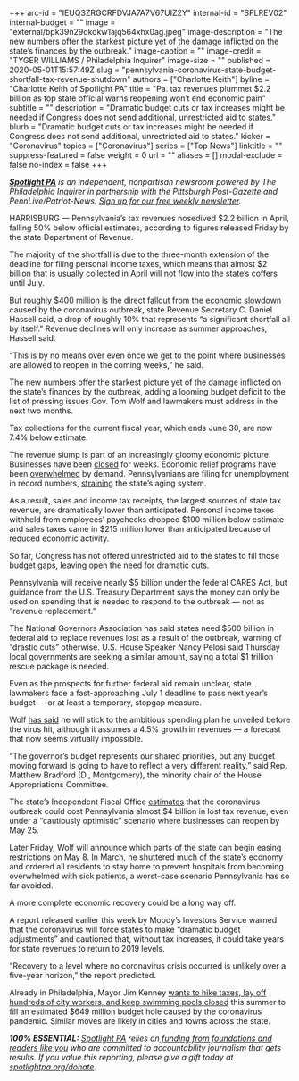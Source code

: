 +++
arc-id = "IEUQ3ZRGCRFDVJA7A7V67UIZ2Y"
internal-id = "SPLREV02"
internal-budget = ""
image = "external/bpk39n29dkdkw1ajq564xhx0ag.jpeg"
image-description = "The new numbers offer the starkest picture yet of the damage inflicted on the state’s finances by the outbreak."
image-caption = ""
image-credit = "TYGER WILLIAMS / Philadelphia Inquirer"
image-size = ""
published = 2020-05-01T15:57:49Z
slug = "pennsylvania-coronavirus-state-budget-shortfall-tax-revenue-shutdown"
authors = ["Charlotte Keith"]
byline = "Charlotte Keith of Spotlight PA"
title = "Pa. tax revenues plummet $2.2 billion as top state official warns reopening won’t end economic pain"
subtitle = ""
description = "Dramatic budget cuts or tax increases might be needed if Congress does not send additional, unrestricted aid to states."
blurb = "Dramatic budget cuts or tax increases might be needed if Congress does not send additional, unrestricted aid to states."
kicker = "Coronavirus"
topics = ["Coronavirus"]
series = ["Top News"]
linktitle = ""
suppress-featured = false
weight = 0
url = ""
aliases = []
modal-exclude = false
no-index = false
+++

<a href="https://www.spotlightpa.org/"><i><b>Spotlight PA</b></i></a><i> is an independent, nonpartisan newsroom powered by The Philadelphia Inquirer in partnership with the Pittsburgh Post-Gazette and PennLive/Patriot-News. </i><a href="https://www.spotlightpa.org/newsletters"><i>Sign up for our free weekly newsletter</i></a><i>.</i>

HARRISBURG — Pennsylvania’s tax revenues nosedived $2.2 billion in April, falling 50% below official estimates, according to figures released Friday by the state Department of Revenue.

The majority of the shortfall is due to the three-month extension of the deadline for filing personal income taxes, which means that almost $2 billion that is usually collected in April will not flow into the state’s coffers until July.

But roughly $400 million is the direct fallout from the economic slowdown caused by the coronavirus outbreak, state Revenue Secretary C. Daniel Hassell said, a drop of roughly 10% that represents “a significant shortfall all by itself." Revenue declines will only increase as summer approaches, Hassell said.

“This is by no means over even once we get to the point where businesses are allowed to reopen in the coming weeks,” he said.

The new numbers offer the starkest picture yet of the damage inflicted on the state’s finances by the outbreak, adding a looming budget deficit to the list of pressing issues Gov. Tom Wolf and lawmakers must address in the next two months.

Tax collections for the current fiscal year, which ends June 30, are now 7.4% below estimate.

<script src="https://www.spotlightpa.org/embed.js" async></script><div data-spl-embed-version="1" data-spl-src="https://www.spotlightpa.org/embeds/donate/"></div>

The revenue slump is part of an increasingly gloomy economic picture. Businesses have been <a href="https://www.inquirer.com/health/coronavirus/spl/pennsylvania-shutdown-lifesustaining-businesses-tom-wolf-shut-down-20200319.html" target="_blank">closed</a> for weeks. Economic relief programs have been <a href="https://www.inquirer.com/business/small-business/philadelphia-small-businesses-coronavirus-ppp-loans-20200427.html" target="_blank">overwhelmed</a> by demand. Pennsylvanians are filing for unemployment in record numbers, <a href="https://www.inquirer.com/economy/unemployment-pennsylvania-coronavirus-jobsless-claims-20200430.html?__vfz=medium%253Dsharebar" target="_blank">straining</a> the state’s aging system.

As a result, sales and income tax receipts, the largest sources of state tax revenue, are dramatically lower than anticipated. Personal income taxes withheld from employees’ paychecks dropped $100 million below estimate and sales taxes came in $215 million lower than anticipated because of reduced economic activity.

So far, Congress has not offered unrestricted aid to the states to fill those budget gaps, leaving open the need for dramatic cuts.

Pennsylvania will receive nearly $5 billion under the federal CARES Act, but guidance from the U.S. Treasury Department says the money can only be used on spending that is needed to respond to the outbreak — not as “revenue replacement.”

The National Governors Association has said states need $500 billion in federal aid to replace revenues lost as a result of the outbreak, warning of “drastic cuts” otherwise. U.S. House Speaker Nancy Pelosi said Thursday local governments are seeking a similar amount, saying a total $1 trillion rescue package is needed.

Even as the prospects for further federal aid remain unclear, state lawmakers face a fast-approaching July 1 deadline to pass next year’s budget — or at least a temporary, stopgap measure.

Wolf <a href="https://www.spotlightpa.org/news/2020/04/budget-shortfall-federal-stimulus-state-aid-pennsylvania-coronavirus/" target=_blank>has said</a> he will stick to the ambitious spending plan he unveiled before the virus hit, although it assumes a 4.5% growth in revenues — a forecast that now seems virtually impossible.

“The governor’s budget represents our shared priorities, but any budget moving forward is going to have to reflect a very different reality,” said Rep. Matthew Bradford (D., Montgomery), the minority chair of the House Appropriations Committee.

<script src="https://www.spotlightpa.org/embed.js" async></script><div data-spl-embed-version="1" data-spl-src="https://www.spotlightpa.org/embeds/newsletter/"></div>

The state’s Independent Fiscal Office <a href="https://www.spotlightpa.org/news/2020/04/pennsylvania-coronavirus-state-budget-shortfall-4-billion/" target=_blank>estimates</a> that the coronavirus outbreak could cost Pennsylvania almost $4 billion in lost tax revenue, even under a “cautiously optimistic” scenario where businesses can reopen by May 25.

Later Friday, Wolf will announce which parts of the state can begin easing restrictions on May 8. In March, he shuttered much of the state’s economy and ordered all residents to stay home to prevent hospitals from becoming overwhelmed with sick patients, a worst-case scenario Pennsylvania has so far avoided.

A more complete economic recovery could be a long way off.

A report released earlier this week by Moody’s Investors Service warned that the coronavirus will force states to make “dramatic budget adjustments” and cautioned that, without tax increases, it could take years for state revenues to return to 2019 levels.

“Recovery to a level where no coronavirus crisis occurred is unlikely over a five-year horizon,” the report predicted.

Already in Philadelphia, Mayor Jim Kenney <a href="https://www.inquirer.com/news/kenney-parking-tax-hike-wage-tax-budget-coronavirus-20200430.html" target="_blank">wants to hike taxes, lay off hundreds of city workers, and keep swimming pools closed</a> this summer to fill an estimated $649 million budget hole caused by the coronavirus pandemic. Similar moves are likely in cities and towns across the state.

<i><b>100% ESSENTIAL:</b></i> <a href="https://www.spotlightpa.org/"><i>Spotlight PA</i></a><i> relies on</i><a href="https://www.spotlightpa.org/support"><i> funding from foundations and readers like you</i></a><i> who are committed to accountability journalism that gets results. If you value this reporting, please give a gift today at </i><a href="https://www.spotlightpa.org/donate"><i>spotlightpa.org/donate</i></a><i>.</i>

<script src="https://www.spotlightpa.org/embed.js" async></script><div data-spl-embed-version="1" data-spl-src="https://www.spotlightpa.org/embeds/tips/?tip_text=Has%20your%20business%20been%20affected%20by%20the%20coronavirus%20shutdown%3F%20How%20are%20you%20making%20decisions%20during%20this%20difficult%20time%3F%20What%20should%20we%20know%20about%20the%20economic%20relief%20programs%3F%20%3Cb%3ETell%20us%20what's%20working%20and%20what%20isn%E2%80%99t.%3C%2Fb%3E"></div>
